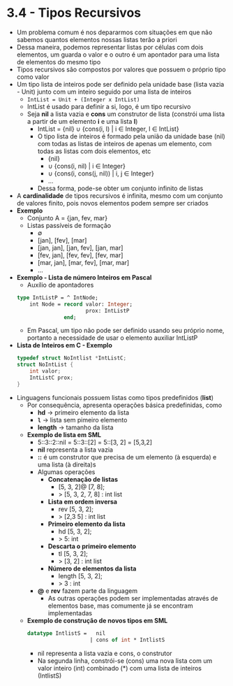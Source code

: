 # 3.4 - Tipos Recursivos

* Um problema comum é nos depararmos com situações em que não sabemos quantos elementos nossas listas terão a priori
* Dessa maneira, podemos representar listas por células com dois elementos, um guarda o valor e o outro é um apontador para uma lista de elementos do mesmo tipo
* Tipos recursivos são compostos por valores que possuem o próprio tipo como valor
* Um tipo lista de inteiros pode ser definido pela unidade base (lista vazia - Unit) junto com um inteiro seguido por uma lista de inteiros
    * <code>IntList = Unit + (Integer x IntList)</code>
    * IntList é usado para definir a si, logo, é um tipo recursivo
    * Seja **nil** a lista vazia e **cons** um construtor de lista (constrói uma lista a partir de um elemento **i** e uma lista **l**)
        * IntList = {nil} &cup; {cons(i, l) | i &isin; Integer, l &isin; IntList}
        * O tipo lista de inteiros é formado pela união da unidade base (nil) com todas as listas de inteiros de apenas um elemento, com todas as listas com dois elementos, etc
            * {nil}
            * &cup; {cons(i, nil) | i &isin; Integer}
            * &cup; {cons(i, cons(j, nil)) | i, j &isin; Integer}
            * ...
        * Dessa forma, pode-se obter um conjunto infinito de listas
* A **cardinalidade** de tipos recursivos é infinita, mesmo com um conjunto de valores finito, pois novos elementos podem sempre ser criados
* **Exemplo**
    * Conjunto A = {jan, fev, mar}
    * Listas passíveis de formação
        * &empty;
        * [jan], [fev], [mar]
        * [jan, jan], [jan, fev], [jan, mar]
        * [fev, jan], [fev, fev], [fev, mar]
        * [mar, jan], [mar, fev], [mar, mar]
        * ...
* **Exemplo - Lista de número Inteiros em Pascal**
    * Auxílio de apontadores
    ```Pascal
    type IntListP = ^ IntNode;
        int Node = record valor: Integer;
                          prox: IntListP
                   end;
    ```
    * Em Pascal, um tipo não pode ser definido usando seu próprio nome, portanto a necessidade de usar o elemento auxiliar IntListP
* **Lista de Inteiros em C - Exemplo**
    ```C
    typedef struct NoIntlist *IntListC;
    struct NoIntList {
        int valor;
        IntListC prox;
    }
    ```
* Linguagens funcionais possuem listas como tipos predefinidos (**list**)
    * Por consequência, apresenta operações básica predefinidas, como
        * **hd** -> primeiro elemento da lista
        * <code>**l**</code> -> lista sem pimeiro elemento
        * **length** -> tamanho da lista
    * **Exemplo de lista em SML**
        * 5::3::2::nil = 5::3::[2] = 5::[3, 2] = [5,3,2]
        * **nil** representa a lista vazia
        * **::** é um construtor que precisa de um elemento (à esquerda) e uma lista (à direita)s
        * Algumas operações
            * **Concatenação de listas**
                * [5, 3, 2]@ [7, 8];
                * &gt; [5, 3, 2, 7, 8] : int list
            * **Lista em ordem inversa**
                * rev [5, 3, 2];
                * &gt; [2,3 5] : int list
            * **Primeiro elemento da lista**
                * hd [5, 3, 2];
                * &gt; 5: int
            * **Descarta o primeiro elemento**
                * tl [5, 3, 2];
                * &gt; [3, 2] : int list
            * **Número de elementos da lista**
                * length [5, 3, 2];
                * &gt; 3 : int
        * **@** e **rev** fazem parte da linguagem
            * As outras operações podem ser implementadas através de elementos base, mas comumente já se encontram implementadas
    * **Exemplo de construção de novos tipos em SML**
        ```SML
        datatype IntlistS =   nil
                            | cons of int * IntlistS
        ```
        * nil representa a lista vazia e cons, o construtor
        * Na segunda linha, constrói-se (cons) uma nova lista com um valor inteiro (int) combinado (\*) com uma lista de inteiros (IntlistS)
            